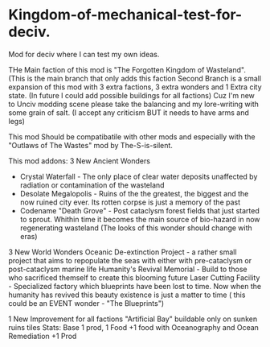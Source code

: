 # Kingdom-of-mechanical-test-for-deciv.
Mod for deciv where I can test my own ideas.

THe Main faction of this mod is "The Forgotten Kingdom of Wasteland". (This is the main branch that only adds this faction
Second Branch is a small expansion of this mod with 3 extra factions, 3 extra wonders and 1 Extra city state. (In future I could add possible buildings for all factions)
Cuz I'm new to Unciv modding scene please take the balancing and my lore-writing with some grain of salt. (I accept any criticism BUT it needs to have arms and legs)

This mod Should be compatibatile with other mods and especially with the "Outlaws of The Wastes" mod by The-S-is-silent.

This mod addons:
3 New Ancient Wonders
- Crystal Waterfall - The only place of clear water deposits unaffected by radiation or contamination of the wasteland
- Desolate Megalopolis - Ruins of the the greatest, the biggest and the now ruined city ever. Its rotten corpse is just a memory of the past
- Codename "Death Grove" - Post cataclysm forest fields that just started to sprout. Whithin time it becomes the main source of bio-hazard in now regenerating wasteland (The looks of this wonder should change with eras)

3 New World Wonders
Oceanic De-extinction Project -  a rather small project that aims to repopulate the seas with either with pre-cataclysm or post-cataclysm marine life
Humanity's Revival Memorial -  Build to those who sacrificed themself to create this blooming future
Laser Cutting Facility - Specialized factory which blueprints have been lost to time. Now when the humanity has revived this beauty existence is just a matter to time ( this could be an EVENT wonder - "The Blueprints")

1 New Improvement for all factions 
"Artificial Bay"
buildable only on sunken ruins tiles 
Stats: Base 1 prod, 1 Food
+1 food with Oceanography and Ocean Remediation
+1 Prod 


